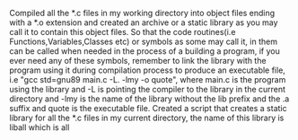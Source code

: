 Compiled all the *.c files in my working directory into object files ending with a *.o extension and created an archive or a static library as you may call it to contain this object files. So that the code routines(i.e Functions,Variables,Classes etc) or symbols as some may call it, in them can be called when needed in the process of a building a program, if you ever need any of these symbols, remember to link the library with the program using it during compilation process to produce an executable file, i.e "gcc std=gnu89 main.c -L. -lmy -o quote", where main.c is the program using the library and -L is pointing the compiler to the library in the current directory and -lmy is the name of the library without the lib prefix and the .a suffix and quote is the executable file.
Created a script that creates a static library for all the *.c files in my current directory, the name of this library is liball which is all
